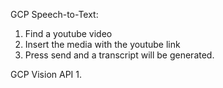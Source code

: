GCP Speech-to-Text:
1. Find a youtube video
2. Insert the media with the youtube link
3. Press send and a transcript will be generated.

GCP Vision API
1. 
